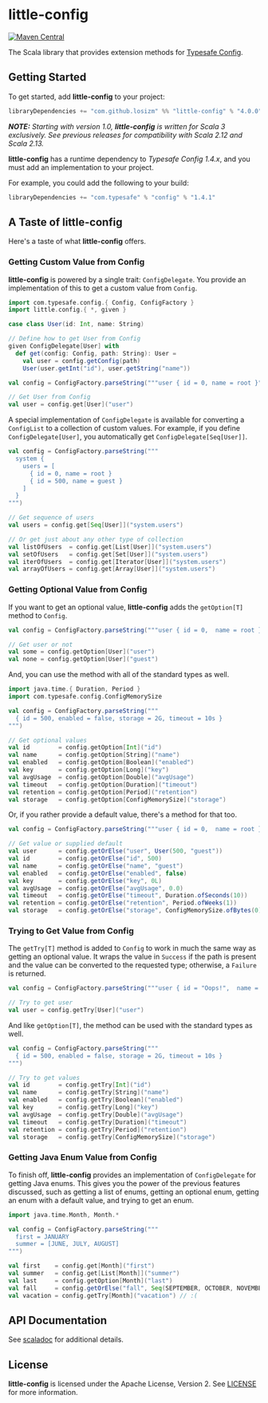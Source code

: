 # little-config

[![Maven Central](https://img.shields.io/maven-central/v/com.github.losizm/little-config_3.svg?label=Maven%20Central)](https://search.maven.org/search?q=g:%22com.github.losizm%22%20AND%20a:%22little-config_3%22)

The Scala library that provides extension methods for [Typesafe Config](https://github.com/lightbend/config).

## Getting Started
To get started, add **little-config** to your project:

```scala
libraryDependencies += "com.github.losizm" %% "little-config" % "4.0.0"
```
_**NOTE:** Starting with version 1.0, **little-config** is written for Scala 3
exclusively. See previous releases for compatibility with Scala 2.12 and Scala
2.13._

**little-config** has a runtime dependency to _Typesafe Config 1.4.x_, and
you must add an implementation to your project.

For example, you could add the following to your build:

```scala
libraryDependencies += "com.typesafe" % "config" % "1.4.1"
```

## A Taste of little-config
Here's a taste of what **little-config** offers.

### Getting Custom Value from Config

**little-config** is powered by a single trait: `ConfigDelegate`. You provide an
implementation of this to get a custom value from `Config`.

```scala
import com.typesafe.config.{ Config, ConfigFactory }
import little.config.{ *, given }

case class User(id: Int, name: String)

// Define how to get User from Config
given ConfigDelegate[User] with
  def get(config: Config, path: String): User =
    val user = config.getConfig(path)
    User(user.getInt("id"), user.getString("name"))

val config = ConfigFactory.parseString("""user { id = 0, name = root }""")

// Get User from Config
val user = config.get[User]("user")
```
A special implementation of `ConfigDelegate` is available for converting a
`ConfigList` to a collection of custom values. For example, if you define
`ConfigDelegate[User]`, you automatically get `ConfigDelegate[Seq[User]]`.

```scala
val config = ConfigFactory.parseString("""
  system {
    users = [
      { id = 0, name = root }
      { id = 500, name = guest }
    ]
  }
""")

// Get sequence of users
val users = config.get[Seq[User]]("system.users")

// Or get just about any other type of collection
val listOfUsers  = config.get[List[User]]("system.users")
val setOfUsers   = config.get[Set[User]]("system.users")
val iterOfUsers  = config.get[Iterator[User]]("system.users")
val arrayOfUsers = config.get[Array[User]]("system.users")
```

### Getting Optional Value from Config

If you want to get an optional value, **little-config** adds the `getOption[T]`
method to `Config`.

```scala
val config = ConfigFactory.parseString("""user { id = 0,  name = root }""")

// Get user or not
val some = config.getOption[User]("user")
val none = config.getOption[User]("guest")
```

And, you can use the method with all of the standard types as well.

```scala
import java.time.{ Duration, Period }
import com.typesafe.config.ConfigMemorySize

val config = ConfigFactory.parseString("""
  { id = 500, enabled = false, storage = 2G, timeout = 10s }
""")

// Get optional values
val id        = config.getOption[Int]("id")
val name      = config.getOption[String]("name")
val enabled   = config.getOption[Boolean]("enabled")
val key       = config.getOption[Long]("key")
val avgUsage  = config.getOption[Double]("avgUsage")
val timeout   = config.getOption[Duration]("timeout")
val retention = config.getOption[Period]("retention")
val storage   = config.getOption[ConfigMemorySize]("storage")
```

Or, if you rather provide a default value, there's a method for that too.

```scala
val config = ConfigFactory.parseString("""user { id = 0,  name = root }""")

// Get value or supplied default
val user      = config.getOrElse("user", User(500, "guest"))
val id        = config.getOrElse("id", 500)
val name      = config.getOrElse("name", "guest")
val enabled   = config.getOrElse("enabled", false)
val key       = config.getOrElse("key", 0L)
val avgUsage  = config.getOrElse("avgUsage", 0.0)
val timeout   = config.getOrElse("timeout", Duration.ofSeconds(10))
val retention = config.getOrElse("retention", Period.ofWeeks(1))
val storage   = config.getOrElse("storage", ConfigMemorySize.ofBytes(0))
```

### Trying to Get Value from Config

The `getTry[T]` method is added to `Config` to work in much the same way as
getting an optional value. It wraps the value in `Success` if the path is
present and the value can be converted to the requested type; otherwise, a
`Failure` is returned.

```scala
val config = ConfigFactory.parseString("""user { id = "Oops!",  name = root }""")

// Try to get user
val user = config.getTry[User]("user")
```

And like `getOption[T]`, the method can be used with the standard types as well.

```scala
val config = ConfigFactory.parseString("""
  { id = 500, enabled = false, storage = 2G, timeout = 10s }
""")

// Try to get values
val id        = config.getTry[Int]("id")
val name      = config.getTry[String]("name")
val enabled   = config.getTry[Boolean]("enabled")
val key       = config.getTry[Long]("key")
val avgUsage  = config.getTry[Double]("avgUsage")
val timeout   = config.getTry[Duration]("timeout")
val retention = config.getTry[Period]("retention")
val storage   = config.getTry[ConfigMemorySize]("storage")
```

### Getting Java Enum Value from Config

To finish off, **little-config** provides an implementation of `ConfigDelegate`
for getting Java enums. This gives you the power of the previous features
discussed, such as getting a list of enums, getting an optional enum, getting an
enum with a default value, and trying to get an enum.

```scala
import java.time.Month, Month.*

val config = ConfigFactory.parseString("""
  first = JANUARY
  summer = [JUNE, JULY, AUGUST]
""")

val first    = config.get[Month]("first")
val summer   = config.get[List[Month]]("summer")
val last     = config.getOption[Month]("last")
val fall     = config.getOrElse("fall", Seq(SEPTEMBER, OCTOBER, NOVEMBER))
val vacation = config.getTry[Month]("vacation") // :(
```

## API Documentation

See [scaladoc](https://losizm.github.io/little-config/latest/api/little/config.html)
for additional details.

## License
**little-config** is licensed under the Apache License, Version 2. See [LICENSE](LICENSE)
for more information.
